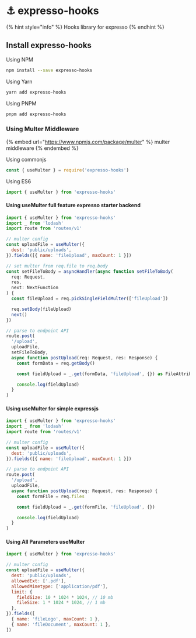# ⚓ expresso-hooks

{% hint style="info" %}
Hooks library for expresso
{% endhint %}

## Install expresso-hooks

Using NPM

```bash
npm install --save expresso-hooks
```

Using Yarn

```bash
yarn add expresso-hooks
```

Using PNPM

```bash
pnpm add expresso-hooks
```

### Using Multer Middleware

{% embed url="https://www.npmjs.com/package/multer" %}
multer middleware
{% endembed %}

Using commonjs

```javascript
const { useMulter } = require('expresso-hooks')
```

Using ES6

```javascript
import { useMulter } from 'expresso-hooks'
```

#### Using useMulter full feature expresso starter backend

```javascript
import { useMulter } from 'expresso-hooks'
import _ from 'lodash'
import route from 'routes/v1'

// multer config
const uploadFile = useMulter({
  dest: 'public/uploads',
}).fields([{ name: 'fileUpload', maxCount: 1 }])

// set multer from req.file to req.body
const setFileToBody = asyncHandler(async function setFileToBody(
  req: Request,
  res,
  next: NextFunction
) {
  const fileUpload = req.pickSingleFieldMulter(['fileUpload'])

  req.setBody(fileUpload)
  next()
})

// parse to endpoint API
route.post(
  '/upload',
  uploadFile,
  setFileToBody,
  async function postUpload(req: Request, res: Response) {
    const formData = req.getBody()

    const fieldUpload = _.get(formData, 'fileUpload', {}) as FileAttributes

    console.log(fieldUpload)
  }
)

```

#### Using useMulter for simple expressjs

```javascript
import { useMulter } from 'expresso-hooks'
import _ from 'lodash'
import route from 'routes/v1'

// multer config
const uploadFile = useMulter({
  dest: 'public/uploads',
}).fields([{ name: 'fileUpload', maxCount: 1 }])

// parse to endpoint API
route.post(
  '/upload',
  uploadFile,
  async function postUpload(req: Request, res: Response) {
    const formFile = req.files

    const fieldUpload = _.get(formFile, 'fileUpload', {})

    console.log(fieldUpload)
  }
)
```

#### Using All Parameters useMulter

```javascript
import { useMulter } from 'expresso-hooks'

// multer config
const uploadFile = useMulter({
  dest: 'public/uploads',
  allowedExt: ['.pdf'],
  allowedMimetype: ['application/pdf'],
  limit: {
    fieldSize: 10 * 1024 * 1024, // 10 mb
    fileSize: 1 * 1024 * 1024, // 1 mb
  },
}).fields([
  { name: 'fileLogo', maxCount: 1 },
  { name: 'fileDocument', maxCount: 1 },
])
```

